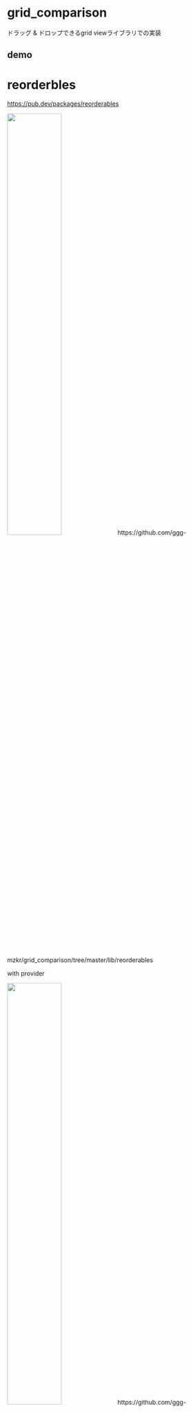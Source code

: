 # grid_comparison

ドラッグ & ドロップできるgrid viewライブラリでの実装

## demo

# reorderbles
https://pub.dev/packages/reorderables

<img src="https://raw.github.com/wiki/ggg-mzkr/grid_comparison/images/reorderbles.gif" width="50%">
https://github.com/ggg-mzkr/grid_comparison/tree/master/lib/reorderables

with provider

<img src="https://raw.github.com/wiki/ggg-mzkr/grid_comparison/images/reorderbles_provider.gif" width="50%">
https://github.com/ggg-mzkr/grid_comparison/tree/master/lib/reorderables_provider

# dragablegridview_flutter
https://pub.dev/packages/dragablegridview_flutter

<img src="https://raw.github.com/wiki/ggg-mzkr/grid_comparison/images/dragable_grid_view.gif" width="50%">
https://github.com/ggg-mzkr/grid_comparison/tree/master/lib/dragablegridview_flutter

with provider

<img src="https://raw.github.com/wiki/ggg-mzkr/grid_comparison/images/dragable_grid_view_provider.gif" width="50%">
https://github.com/ggg-mzkr/grid_comparison/tree/master/lib/dragablegridview_flutter_provider

